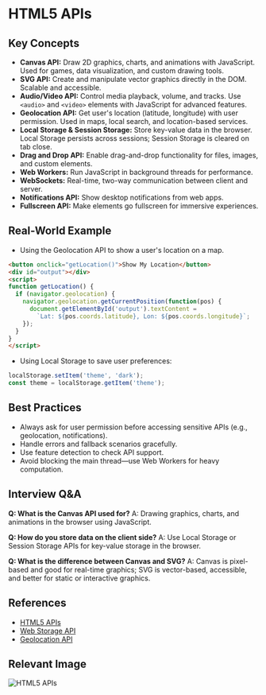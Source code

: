 # HTML5 APIs

## Key Concepts
- **Canvas API:** Draw 2D graphics, charts, and animations with JavaScript. Used for games, data visualization, and custom drawing tools.
- **SVG API:** Create and manipulate vector graphics directly in the DOM. Scalable and accessible.
- **Audio/Video API:** Control media playback, volume, and tracks. Use `<audio>` and `<video>` elements with JavaScript for advanced features.
- **Geolocation API:** Get user's location (latitude, longitude) with user permission. Used in maps, local search, and location-based services.
- **Local Storage & Session Storage:** Store key-value data in the browser. Local Storage persists across sessions; Session Storage is cleared on tab close.
- **Drag and Drop API:** Enable drag-and-drop functionality for files, images, and custom elements.
- **Web Workers:** Run JavaScript in background threads for performance.
- **WebSockets:** Real-time, two-way communication between client and server.
- **Notifications API:** Show desktop notifications from web apps.
- **Fullscreen API:** Make elements go fullscreen for immersive experiences.

## Real-World Example
- Using the Geolocation API to show a user's location on a map.
```html
<button onclick="getLocation()">Show My Location</button>
<div id="output"></div>
<script>
function getLocation() {
  if (navigator.geolocation) {
    navigator.geolocation.getCurrentPosition(function(pos) {
      document.getElementById('output').textContent =
        `Lat: ${pos.coords.latitude}, Lon: ${pos.coords.longitude}`;
    });
  }
}
</script>
```
- Using Local Storage to save user preferences:
```js
localStorage.setItem('theme', 'dark');
const theme = localStorage.getItem('theme');
```

## Best Practices
- Always ask for user permission before accessing sensitive APIs (e.g., geolocation, notifications).
- Handle errors and fallback scenarios gracefully.
- Use feature detection to check API support.
- Avoid blocking the main thread—use Web Workers for heavy computation.

## Interview Q&A
**Q: What is the Canvas API used for?**
A: Drawing graphics, charts, and animations in the browser using JavaScript.

**Q: How do you store data on the client side?**
A: Use Local Storage or Session Storage APIs for key-value storage in the browser.

**Q: What is the difference between Canvas and SVG?**
A: Canvas is pixel-based and good for real-time graphics; SVG is vector-based, accessible, and better for static or interactive graphics.

## References
- [HTML5 APIs](https://developer.mozilla.org/en-US/docs/Web/API)
- [Web Storage API](https://developer.mozilla.org/en-US/docs/Web/API/Web_Storage_API)
- [Geolocation API](https://developer.mozilla.org/en-US/docs/Web/API/Geolocation_API)

## Relevant Image
![HTML5 APIs](https://developer.mozilla.org/en-US/docs/Web/API/html5-apis.png)
